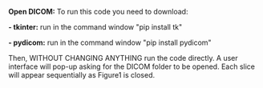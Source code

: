 **Open DICOM:**
To run this code you need to download:

**- tkinter:** run in the command window "pip install tk"

**- pydicom:** run in the command window "pip install pydicom"

Then, WITHOUT CHANGING ANYTHING run the code directly. A user interface will pop-up asking for the DICOM folder to be opened.
Each slice will appear sequentially as Figure1 is closed.
